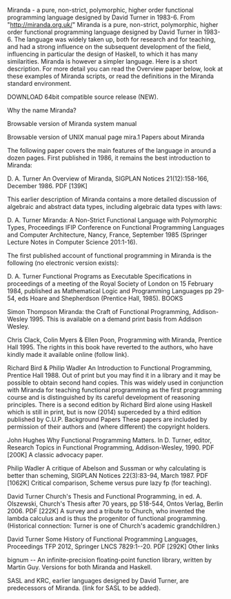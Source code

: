  Miranda - a pure, non-strict, polymorphic, higher order functional programming language designed by David Turner in 1983-6.
 From "http://miranda.org.uk/"
Miranda is a pure, non-strict, polymorphic, higher order functional programming language designed by David Turner in 1983-6. The language was widely taken up, both for research and for teaching, and had a strong influence on the subsequent development of the field, influencing in particular the design of Haskell, to which it has many similarities. Miranda is however a simpler language. Here is a short description. For more detail you can read the Overview paper below, look at these examples of Miranda scripts, or read the definitions in the Miranda standard environment.

DOWNLOAD 64bit compatible source release (NEW).

Why the name Miranda?

Browsable version of Miranda system manual

Browsable version of UNIX manual page mira.1
Papers about Miranda

The following paper covers the main features of the language in around a dozen pages. First published in 1986, it remains the best introduction to Miranda:

D. A. Turner An Overview of Miranda, SIGPLAN Notices 21(12):158-166, December 1986. PDF [139K]

This earlier description of Miranda contains a more detailed discussion of algebraic and abstract data types, including algebraic data types with laws:

D. A. Turner Miranda: A Non-Strict Functional Language with Polymorphic Types, Proceedings IFIP Conference on Functional Programming Languages and Computer Architecture, Nancy, France, September 1985 (Springer Lecture Notes in Computer Science 201:1-16).

The first published account of functional programming in Miranda is the following (no electronic version exists):

D. A. Turner Functional Programs as Executable Specifications in proceedings of a meeting of the Royal Society of London on 15 February 1984, published as Mathematical Logic and Programming Languages pp 29-54, eds Hoare and Shepherdson (Prentice Hall, 1985).
BOOKS

Simon Thompson Miranda: the Craft of Functional Programming, Addison-Wesley 1995. This is available on a demand print basis from Addison Wesley.

Chris Clack, Colin Myers & Ellen Poon, Programming with Miranda, Prentice Hall 1995. The rights in this book have reverted to the authors, who have kindly made it available online (follow link).

Richard Bird & Philip Wadler An Introduction to Functional Programming, Prentice Hall 1988. Out of print but you may find it in a library and it may be possible to obtain second hand copies. This was widely used in conjunction with Miranda for teaching functional programming as the first programming course and is distinguished by its careful development of reasoning principles. There is a second edition by Richard Bird alone using Haskell which is still in print, but is now (2014) superceded by a third edition published by C.U.P.
Background Papers
These papers are included by permission of their authors and (where different) the copyright holders.

John Hughes Why Functional Programming Matters. In D. Turner, editor, Research Topics in Functional Programming, Addison-Wesley, 1990. PDF [200K] A classic advocacy paper.

Philip Wadler A critique of Abelson and Sussman or why calculating is better than scheming, SIGPLAN Notices 22(3):83-94, March 1987. PDF [1062K] Critical comparison, Scheme versus pure lazy fp (for teaching).

David Turner Church's Thesis and Functional Programming, in ed. A. Olszewski, Church's Thesis after 70 years, pp 518-544, Ontos Verlag, Berlin 2006. PDF [222K] A survey and a tribute to Church, who invented the lambda calculus and is thus the progenitor of functional programming. (Historical connection: Turner is one of Church's academic grandchildren.)

David Turner Some History of Functional Programming Languages, Proceedings TFP 2012, Springer LNCS 7829:1--20. PDF [292K]
Other links

bignum -- An infinite-precision floating-point function library, written by Martin Guy. Versions for both Miranda and Haskell.

SASL and KRC, earlier languages designed by David Turner, are predecessors of Miranda. (link for SASL to be added). 
